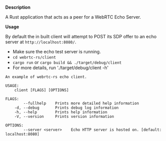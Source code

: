 **Description**

A Rust application that acts as a peer for a WebRTC Echo Server.

**Usage**

By default the in built client will attempt to POST its SDP offer to an echo server at `http://localhost:8080/`.

 - Make sure the echo test server is running.
 - `cd webrtc-rs/client`
 - `cargo run` or `cargo build && ./target/debug/client`
 - For more details, run './target/debug/client -h'
```
An example of webrtc-rs echo client.

USAGE:
    client [FLAGS] [OPTIONS]

FLAGS:
        --fullhelp    Prints more detailed help information
    -d, --debug       Prints debug log information
    -h, --help        Prints help information
    -V, --version     Prints version information

OPTIONS:
        --server <server>    Echo HTTP server is hosted on. [default: localhost:8080]
```
